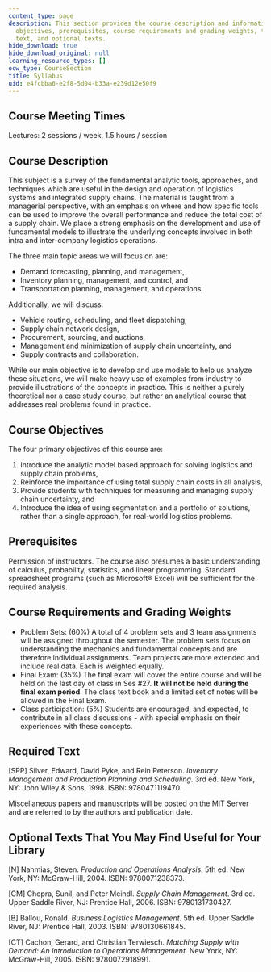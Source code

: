 ```yaml
---
content_type: page
description: This section provides the course description and information on course
  objectives, prerequisites, course requirements and grading weights, the required
  text, and optional texts.
hide_download: true
hide_download_original: null
learning_resource_types: []
ocw_type: CourseSection
title: Syllabus
uid: e4fcbba6-e2f8-5d04-b33a-e239d12e50f9
---
```


Course Meeting Times
--------------------

Lectures: 2 sessions / week, 1.5 hours / session

Course Description
------------------

This subject is a survey of the fundamental analytic tools, approaches, and techniques which are useful in the design and operation of logistics systems and integrated supply chains. The material is taught from a managerial perspective, with an emphasis on where and how specific tools can be used to improve the overall performance and reduce the total cost of a supply chain. We place a strong emphasis on the development and use of fundamental models to illustrate the underlying concepts involved in both intra and inter-company logistics operations.

The three main topic areas we will focus on are:

*   Demand forecasting, planning, and management,
*   Inventory planning, management, and control, and
*   Transportation planning, management, and operations.

Additionally, we will discuss:

*   Vehicle routing, scheduling, and fleet dispatching,
*   Supply chain network design,
*   Procurement, sourcing, and auctions,
*   Management and minimization of supply chain uncertainty, and
*   Supply contracts and collaboration.

While our main objective is to develop and use models to help us analyze these situations, we will make heavy use of examples from industry to provide illustrations of the concepts in practice. This is neither a purely theoretical nor a case study course, but rather an analytical course that addresses real problems found in practice.

Course Objectives
-----------------

The four primary objectives of this course are:

1.  Introduce the analytic model based approach for solving logistics and supply chain problems,
2.  Reinforce the importance of using total supply chain costs in all analysis,
3.  Provide students with techniques for measuring and managing supply chain uncertainty, and
4.  Introduce the idea of using segmentation and a portfolio of solutions, rather than a single approach, for real-world logistics problems.

Prerequisites
-------------

Permission of instructors. The course also presumes a basic understanding of calculus, probability, statistics, and linear programming. Standard spreadsheet programs (such as Microsoft® Excel) will be sufficient for the required analysis.

Course Requirements and Grading Weights
---------------------------------------

*   Problem Sets: (60%) A total of 4 problem sets and 3 team assignments will be assigned throughout the semester. The problem sets focus on understanding the mechanics and fundamental concepts and are therefore individual assignments. Team projects are more extended and include real data. Each is weighted equally.
*   Final Exam: (35%) The final exam will cover the entire course and will be held on the last day of class in Ses #27. **It will not be held during the final exam period**. The class text book and a limited set of notes will be allowed in the Final Exam.
*   Class participation: (5%) Students are encouraged, and expected, to contribute in all class discussions - with special emphasis on their experiences with these concepts.

Required Text
-------------

\[SPP\] Silver, Edward, David Pyke, and Rein Peterson. _Inventory Management and Production Planning and Scheduling_. 3rd ed. New York, NY: John Wiley & Sons, 1998. ISBN: 9780471119470.

Miscellaneous papers and manuscripts will be posted on the MIT Server and are referred to by the authors and publication date.

Optional Texts That You May Find Useful for Your Library
--------------------------------------------------------

\[N\] Nahmias, Steven. _Production and Operations Analysis_. 5th ed. New York, NY: McGraw-Hill, 2004. ISBN: 9780071238373.

\[CM\] Chopra, Sunil, and Peter Meindl. _Supply Chain Management_. 3rd ed. Upper Saddle River, NJ: Prentice Hall, 2006. ISBN: 9780131730427.

\[B\] Ballou, Ronald. _Business Logistics Management_. 5th ed. Upper Saddle River, NJ: Prentice Hall, 2003. ISBN: 9780130661845.

\[CT\] Cachon, Gerard, and Christian Terwiesch. _Matching Supply with Demand: An Introduction to Operations Management_. New York, NY: McGraw-Hill, 2005. ISBN: 9780072918991.